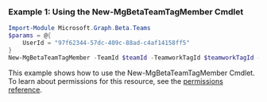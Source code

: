 ### Example 1: Using the New-MgBetaTeamTagMember Cmdlet
```powershell
Import-Module Microsoft.Graph.Beta.Teams
$params = @{
	UserId = "97f62344-57dc-409c-88ad-c4af14158ff5"
}
New-MgBetaTeamTagMember -TeamId $teamId -TeamworkTagId $teamworkTagId -BodyParameter $params
```
This example shows how to use the New-MgBetaTeamTagMember Cmdlet.
To learn about permissions for this resource, see the [permissions reference](/graph/permissions-reference).

